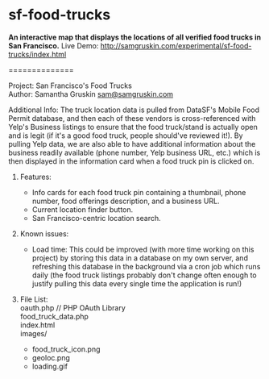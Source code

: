 sf-food-trucks
==============

<b>An interactive map that displays the locations of all verified food trucks in San Francisco.</b>
Live Demo: http://samgruskin.com/experimental/sf-food-trucks/index.html

==============

Project: San Francisco's Food Trucks<br>
Author: Samantha Gruskin <sam@samgruskin.com><br>

Additional Info: The truck location data is pulled from DataSF's Mobile Food Permit 
database, and then each of these vendors is cross-referenced with Yelp's Business listings 
to ensure that the food truck/stand is actually open and is legit (if it's a good food 
truck, people should've reviewed it!). By pulling Yelp data, we are also able to have 
additional information about the business readily available (phone number, Yelp business 
URL, etc.) which is then displayed in the information card when a food truck pin is 
clicked on. 

1. Features:<br>
	- Info cards for each food truck pin containing a thumbnail, phone number, food 
	offerings description, and a business URL.<br>
	- Current location finder button.<br>
	- San Francisco-centric location search.
	
2. Known issues:<br>
	- Load time: This could be improved (with more time working on this project) by 
	storing this data in a database on my own server, and refreshing this database in the 
	background via a cron job which runs daily (the food truck listings probably don't 
	change often enough to justify pulling this data every single time the application 
	is run!)
	
3. File List:<br>
oauth.php // PHP OAuth Library<br>
food_truck_data.php<br>
index.html<br>
images/<br>
	- food_truck_icon.png<br>
	- geoloc.png<br>
	- loading.gif